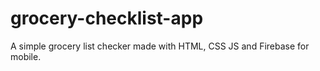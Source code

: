 # grocery-checklist-app
A simple grocery list checker made with HTML, CSS JS and Firebase for mobile.
